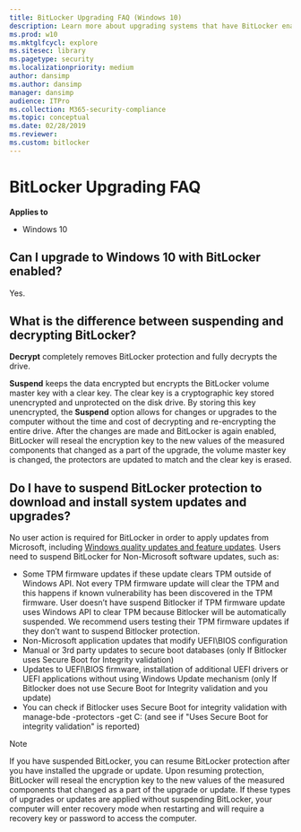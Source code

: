 ```yaml
---
title: BitLocker Upgrading FAQ (Windows 10)
description: Learn more about upgrading systems that have BitLocker enabled. Find frequently asked questions, such as, "Can I upgrade to Windows 10 with BitLocker enabled?"
ms.prod: w10
ms.mktglfcycl: explore
ms.sitesec: library
ms.pagetype: security
ms.localizationpriority: medium
author: dansimp
ms.author: dansimp
manager: dansimp
audience: ITPro
ms.collection: M365-security-compliance
ms.topic: conceptual
ms.date: 02/28/2019
ms.reviewer: 
ms.custom: bitlocker
---
```


# BitLocker Upgrading FAQ

**Applies to**
-   Windows 10

## Can I upgrade to Windows 10 with BitLocker enabled?

Yes. 

## What is the difference between suspending and decrypting BitLocker?

**Decrypt** completely removes BitLocker protection and fully decrypts the drive.

**Suspend** keeps the data encrypted but encrypts the BitLocker volume master key with a clear key. The clear key is a cryptographic key stored unencrypted and unprotected on the disk drive. By storing this key unencrypted, the **Suspend** option allows for changes or upgrades to the computer without the time and cost of decrypting and re-encrypting the entire drive. After the changes are made and BitLocker is again enabled, BitLocker will reseal the encryption key to the new values of the measured components that changed as a part of the upgrade, the volume master key is changed, the protectors are updated to match and the clear key is erased.

## Do I have to suspend BitLocker protection to download and install system updates and upgrades?

No user action is required for BitLocker in order to apply updates from Microsoft, including [Windows quality updates and feature updates](https://technet.microsoft.com/itpro/windows/manage/waas-quick-start). 
Users need to suspend BitLocker for Non-Microsoft software updates, such as:   

-	Some TPM firmware updates if these update clears TPM outside of Windows API. Not every TPM firmware update will clear the TPM and this happens if known vulnerability has been discovered in the TPM firmware.  User doesn’t have suspend Bitlocker if TPM firmware update uses Windows API to clear TPM because Bitlocker will be automatically suspended. We recommend users testing their TPM firmware updates if they don’t want to suspend Bitlocker protection.
-	Non-Microsoft application updates that modify UEFI\BIOS configuration 
-	Manual or 3rd party updates to secure boot databases (only If Bitlocker uses Secure Boot for Integrity validation)
-	Updates to UEFI\BIOS firmware, installation of additional UEFI drivers or UEFI applications without using Windows Update mechanism (only If Bitlocker does not use Secure Boot for Integrity validation and you update)
 -	You can check if Bitlocker uses Secure Boot for integrity validation with manage-bde -protectors -get C: (and see if "Uses Secure Boot for integrity validation" is reported)


> [!NOTE]
> If you have suspended BitLocker, you can resume BitLocker protection after you have installed the upgrade or update. Upon resuming protection, BitLocker will reseal the encryption key to the new values of the measured components that changed as a part of the upgrade or update. If these types of upgrades or updates are applied without suspending BitLocker, your computer will enter recovery mode when restarting and will require a recovery key or password to access the computer.
 
